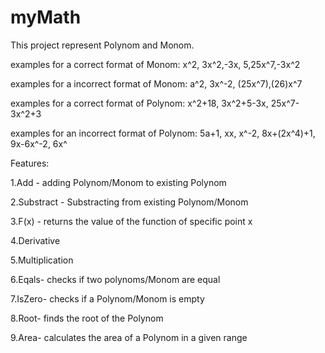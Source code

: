 # myMath

This project represent Polynom and Monom.

examples for a correct format of Monom: x^2, 3x^2,-3x, 5,25x^7,-3x^2

examples for a incorrect format of Monom: a^2, 3x^-2, (25x^7),(26)x^7

examples for a correct format of Polynom: x^2+18, 3x^2+5-3x, 25x^7-3x^2+3

examples for an incorrect format of Polynom: 5a+1, xx, x^-2, 8x+(2x^4)+1, 9x-6x^-2, 6x^


Features:

1.Add - adding Polynom/Monom to existing Polynom

2.Substract - Substracting from existing Polynom/Monom

3.F(x) - returns the value of the function of specific point x

4.Derivative

5.Multiplication

6.Eqals- checks if two polynoms/Monom are equal

7.IsZero- checks if a Polynom/Monom is empty

8.Root- finds the root of the Polynom

9.Area- calculates the area of a Polynom in a given range
